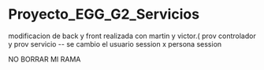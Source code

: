 # Proyecto_EGG_G2_Servicios
modificacion de back y front realizada con martin y victor.( prov controlador y prov servicio -- se cambio el usuario session x persona session



NO BORRAR MI RAMA
